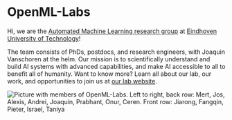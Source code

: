 # OpenML-Labs

Hi, we are the [Automated Machine Learning research group](https://openml-labs.github.io) at [Eindhoven University of Technology](https://www.tue.nl/en/)!

The team consists of PhDs, postdocs, and research engineers, with Joaquin Vanschoren at the helm. Our mission is to scientifically understand and build AI systems with advanced capabilities, and make AI accessible to all to benefit all of humanity. Want to know more? Learn all about our lab, our work, and opportunities to join us at [our lab website](https://openml-labs.github.io).

![Picture with members of OpenML-Labs. Left to right, back row: Mert, Jos, Alexis, Andrei, Joaquin, Prabhant, Onur, Ceren. Front row: Jiarong, Fangqin, Pieter, Israel, Taniya](https://openml-labs.github.io/website/images/group_image2.webp)
